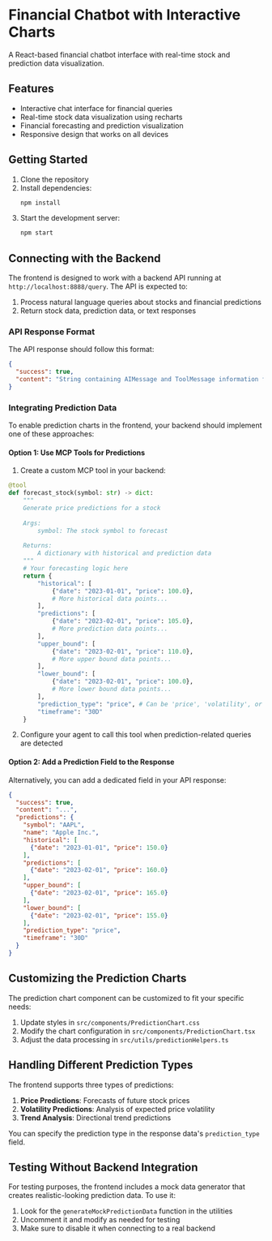 # Financial Chatbot with Interactive Charts

A React-based financial chatbot interface with real-time stock and prediction data visualization.

## Features

- Interactive chat interface for financial queries
- Real-time stock data visualization using recharts
- Financial forecasting and prediction visualization
- Responsive design that works on all devices

## Getting Started

1. Clone the repository
2. Install dependencies:
   ```bash
   npm install
   ```
3. Start the development server:
   ```bash
   npm start
   ```

## Connecting with the Backend

The frontend is designed to work with a backend API running at `http://localhost:8888/query`. The API is expected to:

1. Process natural language queries about stocks and financial predictions
2. Return stock data, prediction data, or text responses

### API Response Format

The API response should follow this format:

```json
{
  "success": true,
  "content": "String containing AIMessage and ToolMessage information from LangChain"
}
```

### Integrating Prediction Data

To enable prediction charts in the frontend, your backend should implement one of these approaches:

#### Option 1: Use MCP Tools for Predictions

1. Create a custom MCP tool in your backend:

```python
@tool
def forecast_stock(symbol: str) -> dict:
    """
    Generate price predictions for a stock
    
    Args:
        symbol: The stock symbol to forecast
        
    Returns:
        A dictionary with historical and prediction data
    """
    # Your forecasting logic here
    return {
        "historical": [
            {"date": "2023-01-01", "price": 100.0},
            # More historical data points...
        ],
        "predictions": [
            {"date": "2023-02-01", "price": 105.0},
            # More prediction data points...
        ],
        "upper_bound": [
            {"date": "2023-02-01", "price": 110.0},
            # More upper bound data points...
        ],
        "lower_bound": [
            {"date": "2023-02-01", "price": 100.0},
            # More lower bound data points...
        ],
        "prediction_type": "price", # Can be 'price', 'volatility', or 'trend'
        "timeframe": "30D"
    }
```

2. Configure your agent to call this tool when prediction-related queries are detected

#### Option 2: Add a Prediction Field to the Response

Alternatively, you can add a dedicated field in your API response:

```json
{
  "success": true,
  "content": "...",
  "predictions": {
    "symbol": "AAPL",
    "name": "Apple Inc.",
    "historical": [
      {"date": "2023-01-01", "price": 150.0}
    ],
    "predictions": [
      {"date": "2023-02-01", "price": 160.0}
    ],
    "upper_bound": [
      {"date": "2023-02-01", "price": 165.0}
    ],
    "lower_bound": [
      {"date": "2023-02-01", "price": 155.0}
    ],
    "prediction_type": "price",
    "timeframe": "30D"
  }
}
```

## Customizing the Prediction Charts

The prediction chart component can be customized to fit your specific needs:

1. Update styles in `src/components/PredictionChart.css`
2. Modify the chart configuration in `src/components/PredictionChart.tsx`
3. Adjust the data processing in `src/utils/predictionHelpers.ts`

## Handling Different Prediction Types

The frontend supports three types of predictions:

1. **Price Predictions**: Forecasts of future stock prices
2. **Volatility Predictions**: Analysis of expected price volatility
3. **Trend Analysis**: Directional trend predictions

You can specify the prediction type in the response data's `prediction_type` field.

## Testing Without Backend Integration

For testing purposes, the frontend includes a mock data generator that creates realistic-looking prediction data. To use it:

1. Look for the `generateMockPredictionData` function in the utilities
2. Uncomment it and modify as needed for testing
3. Make sure to disable it when connecting to a real backend
